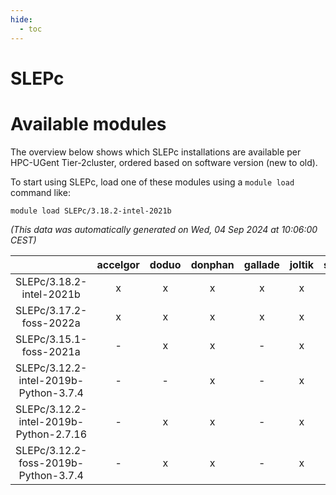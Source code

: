 ```yaml
---
hide:
  - toc
---
```


SLEPc
=====

# Available modules


The overview below shows which SLEPc installations are available per HPC-UGent Tier-2cluster, ordered based on software version (new to old).

To start using SLEPc, load one of these modules using a `module load` command like:

```shell
module load SLEPc/3.18.2-intel-2021b
```

*(This data was automatically generated on Wed, 04 Sep 2024 at 10:06:00 CEST)*  

| |accelgor|doduo|donphan|gallade|joltik|shinx|skitty|
| :---: | :---: | :---: | :---: | :---: | :---: | :---: | :---: |
|SLEPc/3.18.2-intel-2021b|x|x|x|x|x|-|x|
|SLEPc/3.17.2-foss-2022a|x|x|x|x|x|-|x|
|SLEPc/3.15.1-foss-2021a|-|x|x|-|x|-|x|
|SLEPc/3.12.2-intel-2019b-Python-3.7.4|-|-|x|-|x|-|-|
|SLEPc/3.12.2-intel-2019b-Python-2.7.16|-|x|x|-|x|-|x|
|SLEPc/3.12.2-foss-2019b-Python-3.7.4|-|x|x|-|x|-|x|
